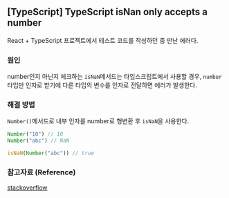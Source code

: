 ## [TypeScript] TypeScript isNan only accepts a number
React + TypeScript 프로젝트에서 테스트 코드를 작성하던 중 만난 에러다.

### 원인
number인지 아닌지 체크하는 `isNaN`메서드는 타입스크립트에서 사용할 경우, `number`타입만 인자로 받기에 다른 타입의 변수를 인자로 전달하면 에러가 발생한다.

### 해결 방법
`Number()`메서드로 내부 인자를 number로 형변환 후 `isNaN`을 사용한다.
```jsx
Number("10") // 10
Number("abc") // NaN

isNaN(Number("abc")) // true
```
### 참고자료 (Reference)
[stackoverflow](https://stackoverflow.com/questions/42120046/typescript-isnan-only-accepts-a-number)
